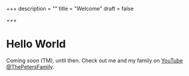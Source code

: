 +++
description = ""
title = "Welcome"
draft = false

+++

# Hello World

Coming soon (TM), until then. Check out me and my family on [YouTube @ThePetersFamily](https://www.youtube.com/channel/UCzRwflKzOE9qrOo7Hs9tkqA).